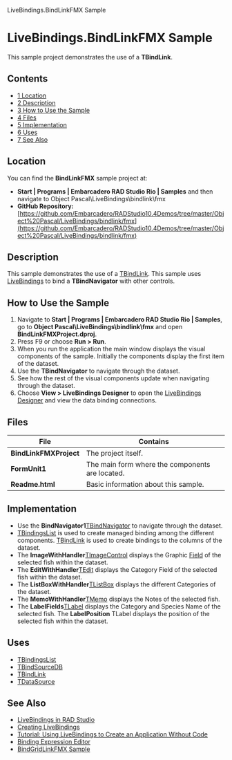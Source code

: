 LiveBindings.BindLinkFMX Sample[]()
# LiveBindings.BindLinkFMX Sample 


This sample project demonstrates the use of a **TBindLink**.
## Contents



* [1 Location](#Location)
* [2 Description](#Description)
* [3 How to Use the Sample](#How_to_Use_the_Sample)
* [4 Files](#Files)
* [5 Implementation](#Implementation)
* [6 Uses](#Uses)
* [7 See Also](#See_Also)


## Location 

You can find the **BindLinkFMX** sample project at:
* **Start | Programs | Embarcadero RAD Studio Rio | Samples** and then navigate to Object Pascal\LiveBindings\bindlink\fmx
* **GitHub Repository:**[https://github.com/Embarcadero/RADStudio10.4Demos/tree/master/Object%20Pascal/LiveBindings/bindlink/fmx](https://github.com/Embarcadero/RADStudio10.4Demos/tree/master/Object%20Pascal/LiveBindings/bindlink/fmx)

## Description 

This sample demonstrates the use of a [TBindLink](http://docwiki.embarcadero.com/Libraries/en/Data.Bind.Components.TBindLink). This sample uses [LiveBindings](http://docwiki.embarcadero.com/RADStudio/en/LiveBindings_in_RAD_Studio) to bind a **TBindNavigator** with other controls.
## How to Use the Sample 


1.  Navigate to **Start | Programs | Embarcadero RAD Studio Rio | Samples**, go to **Object Pascal\LiveBindings\bindlink\fmx** and open **BindLinkFMXProject.dproj**.
2.  Press F9 or choose **Run > Run**.
3.  When you run the application the main window displays the visual components of the sample. Initially the components display the first item of the dataset.
4.  Use the **TBindNavigator** to navigate through the dataset.
5.  See how the rest of the visual components update when navigating through the dataset.
6.  Choose **View > LiveBindings Designer** to open the [LiveBindings Designer](http://docwiki.embarcadero.com/RADStudio/en/LiveBindings_Designer) and view the data binding connections.

## Files 



|**File**              |**Contains**                                   |
|----------------------|-----------------------------------------------|
|**BindLinkFMXProject**|The project itself.                            |
|**FormUnit1**         |The main form where the components are located.|
|**Readme.html**       |Basic information about this sample.           |


## Implementation 


*  Use the **BindNavigator1**[TBindNavigator](http://docwiki.embarcadero.com/Libraries/en/Fmx.Bind.Navigator.TBindNavigator) to navigate through the dataset.
* [TBindingsList](http://docwiki.embarcadero.com/Libraries/en/Data.Bind.Components.TBindingsList) is used to create managed binding among the different components. [TBindLink](http://docwiki.embarcadero.com/Libraries/en/Data.Bind.Components.TBindLink) is used to create bindings to the columns of the dataset.
*  The **ImageWithHandler**[TImageControl](http://docwiki.embarcadero.com/Libraries/en/FMX.StdCtrls.TImageControl) displays the Graphic [Field](http://docwiki.embarcadero.com/Libraries/en/Data.DB.TDataSet.Fields) of the selected fish within the dataset.
*  The **EditWithHandler**[TEdit](http://docwiki.embarcadero.com/Libraries/en/FMX.Edit.TEdit) displays the Category Field of the selected fish within the dataset.
*  The **ListBoxWithHandler**[TListBox](http://docwiki.embarcadero.com/Libraries/en/FMX.ListBox.TListBox) displays the different Categories of the dataset.
*  The **MemoWithHandler**[TMemo](http://docwiki.embarcadero.com/Libraries/en/FMX.Memo.TMemo) displays the Notes of the selected fish.
*  The **LabelFields**[TLabel](http://docwiki.embarcadero.com/Libraries/en/FMX.StdCtrls.TLabel) displays the Category and Species Name of the selected fish. The **LabelPosition** TLabel displays the position of the selected fish within the dataset.

## Uses 


* [TBindingsList](http://docwiki.embarcadero.com/Libraries/en/Data.Bind.Components.TBindingsList)
* [TBindSourceDB](http://docwiki.embarcadero.com/Libraries/en/Data.Bind.DBScope.TBindSourceDB)
* [TBindLink](http://docwiki.embarcadero.com/Libraries/en/Data.Bind.Components.TBindLink)
* [TDataSource](http://docwiki.embarcadero.com/Libraries/en/Data.DB.TDataSource)

## See Also 


* [LiveBindings in RAD Studio](http://docwiki.embarcadero.com/RADStudio/en/LiveBindings_in_RAD_Studio)
* [Creating LiveBindings](http://docwiki.embarcadero.com/RADStudio/en/Creating_LiveBindings)
* [Tutorial: Using LiveBindings to Create an Application Without Code](http://docwiki.embarcadero.com/RADStudio/en/Tutorial:_Using_LiveBindings_to_Create_an_Application_Without_Code)
* [Binding Expression Editor](http://docwiki.embarcadero.com/RADStudio/en/Binding_Expression_Editor)
* [BindGridLinkFMX Sample](http://docwiki.embarcadero.com/CodeExamples/en/LiveBindings.BindGridLinkFMX_Sample)





